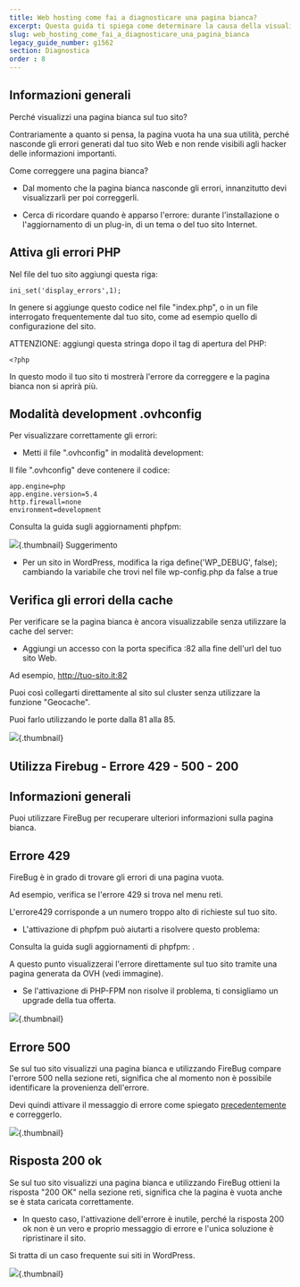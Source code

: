 ```yaml
---
title: Web hosting come fai a diagnosticare una pagina bianca?
excerpt: Questa guida ti spiega come determinare la causa della visualizzazione di una pagina bianca nel tuo sito
slug: web_hosting_come_fai_a_diagnosticare_una_pagina_bianca
legacy_guide_number: g1562
section: Diagnostica
order : 8
---
```



## Informazioni generali
Perché visualizzi una pagina bianca sul tuo sito?

Contrariamente a quanto si pensa, la pagina vuota ha una sua utilità, perché nasconde gli errori generati dal tuo sito Web e non rende visibili agli hacker delle informazioni importanti.

Come correggere una pagina bianca?


- Dal momento che la pagina bianca nasconde gli errori, innanzitutto devi visualizzarli per poi correggerli.

- Cerca di ricordare quando è apparso l'errore: durante l'installazione o l'aggiornamento di un plug-in, di un tema o del tuo sito Internet.




## Attiva gli errori PHP
Nel file del tuo sito aggiungi questa riga:


```
ini_set('display_errors',1);
```


In genere si aggiunge questo codice nel file "index.php", o in un file interrogato frequentemente dal tuo sito, come ad esempio quello di configurazione del sito.

ATTENZIONE: aggiungi questa stringa dopo il tag di apertura del PHP:


```
<?php
```


In questo modo il tuo sito ti mostrerà l'errore da correggere e la pagina bianca non si aprirà più.

## Modalità development .ovhconfig
Per visualizzare correttamente gli errori: 


- Metti il file ".ovhconfig" in modalità development:


Il file ".ovhconfig" deve contenere il codice:


```
app.engine=php 
app.engine.version=5.4 
http.firewall=none 
environment=development
```


Consulta la guida sugli aggiornamenti phpfpm: []({legacy}1175)

![](images/img_2159.jpg){.thumbnail}
Suggerimento


- Per un sito in WordPress, modifica la riga define('WP_DEBUG', false); cambiando la variabile che trovi nel file wp-config.php da false a true




## Verifica gli errori della cache
Per verificare se la pagina bianca è ancora visualizzabile senza utilizzare la cache del server: 


- Aggiungi un accesso con la porta specifica :82 alla fine dell'url del tuo sito Web.

Ad esempio, http://tuo-sito.it:82


Puoi così collegarti direttamente al sito sul cluster senza utilizzare la funzione "Geocache".

Puoi farlo utilizzando le porte dalla 81 alla 85.

![](images/img_2160.jpg){.thumbnail}


## Utilizza Firebug - Errore 429 - 500 - 200

## Informazioni generali
Puoi utilizzare FireBug per recuperare ulteriori informazioni sulla pagina bianca.

## Errore 429
FireBug è in grado di trovare gli errori di una pagina vuota.

Ad esempio, verifica se l'errore 429 si trova nel menu reti.

L'errore429 corrisponde a un numero troppo alto di richieste sul tuo sito.


- L'attivazione di phpfpm può aiutarti a risolvere questo problema:

Consulta la guida sugli aggiornamenti di phpfpm: []({legacy}1175).

A questo punto visualizzerai l'errore direttamente sul tuo sito tramite una pagina generata da OVH (vedi immagine).

- Se l'attivazione di PHP-FPM non risolve il problema, ti consigliamo un upgrade della tua offerta.



![](images/img_2158.jpg){.thumbnail}

## Errore 500
Se sul tuo sito visualizzi una pagina bianca e utilizzando FireBug compare l'errore 500 nella sezione reti, significa che al momento non è possibile identificare la provenienza dell'errore. 

Devi quindi attivare il messaggio di errore come spiegato [precedentemente](#diagnostic_applicable_activer_les_erreurs_php) e correggerlo.

![](images/img_2161.jpg){.thumbnail}

## Risposta 200 ok
Se sul tuo sito visualizzi una pagina bianca e utilizzando FireBug ottieni la risposta "200 OK" nella sezione reti, significa che la pagina è vuota anche se è stata caricata correttamente. 


- In questo caso, l'attivazione dell'errore è inutile, perché la risposta 200 ok non è un vero e proprio messaggio di errore e l'unica soluzione è ripristinare il sito.

Si tratta di un caso frequente sui siti in WordPress.


![](images/img_2162.jpg){.thumbnail}

